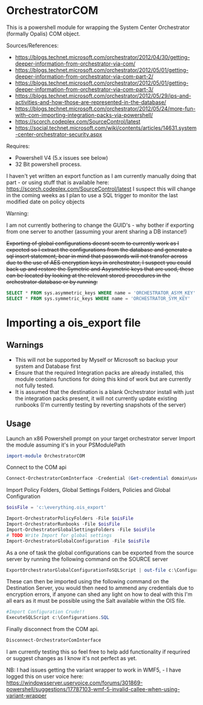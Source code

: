 # OrchestratorCOM

This is a powershell module for wrapping the System Center Orchestrator (formally Opalis) COM object.

Sources/References:
* https://blogs.technet.microsoft.com/orchestrator/2012/04/30/getting-deeper-information-from-orchestrator-via-com/
* https://blogs.technet.microsoft.com/orchestrator/2012/05/01/getting-deeper-information-from-orchestrator-via-com-part-2/
* https://blogs.technet.microsoft.com/orchestrator/2012/05/01/getting-deeper-information-from-orchestrator-via-com-part-3/
* https://blogs.technet.microsoft.com/orchestrator/2012/05/29/ips-and-activities-and-how-those-are-represented-in-the-database/
* https://blogs.technet.microsoft.com/orchestrator/2012/05/24/more-fun-with-com-importing-integration-packs-via-powershell/
* https://scorch.codeplex.com/SourceControl/latest
* https://social.technet.microsoft.com/wiki/contents/articles/14631.system-center-orchestrator-security.aspx

Requires:

* Powershell V4 (5.x issues see below)
* 32 Bit powershell process.

I haven't yet written an export function as I am currently manually doing that part - or using stuff that is available here: https://scorch.codeplex.com/SourceControl/latest
I suspect this will change in the coming weeks as I plan to use a SQL trigger to monitor the last modified date on policy objects

Warning:

I am not currently bothering to change the GUID's - why bother if exporting from one server to another (assuming your arent sharing a DB instance!)

~~Exporting of global configurations doesnt seem to currently work as I expected so I extract the configurations from the database and generate a sql insert statement, bear in mind that passwords will not transfer across due to the use of AES encryption keys in orchestrator,
I suspect you could back up and restore the Symetric and Asysmetric keys that are used, these can be located by looking at the relevant stored procedures in the orchestrator database or by running:~~

```sql
SELECT * FROM sys.asymmetric_keys WHERE name = 'ORCHESTRATOR_ASYM_KEY'
SELECT * FROM sys.symmetric_keys WHERE name = 'ORCHESTRATOR_SYM_KEY'
```

# Importing a ois_export file

## Warnings
* This will not be supported by Myself or Microsoft so backup your system and Database first
* Ensure that the required Integration packs are already installed, this module contains functions for doing this kind of work but are currently not fully tested.
* It is assumed that the destination is a blank Orchestrator install with just the integration packs present, it will not currently update existing runbooks (I'm currently testing by reverting snapshots of the server)


## Usage
Launch an x86 Powershell prompt on your target orchestrator server
Import the module assuming it's in your PSModulePath
```powershell
import-module OrchestratorCOM
```

Connect to the COM api
```powershell
Connect-OrchestratorComInterface -Credential (Get-credential domain\user)
```

Import Policy Folders, Global Settings Folders, Policies and Global Configuration
```powershell
$oisFile = 'c:\everything.ois_export'

Import-OrchestratorPolicyFolders -File $oisFile
Import-OrchestratorRunbooks -File $oisFile
Import-OrchestratorGlobalSettingsFolders -File $oisFile
# TODO Write Import for global settings
Import-OrchestratorGlobalConfiguration -File $oisFile
```

As a one of task the global configurations can be exported from the source server by running the following command on the SOURCE server
```powershell
ExportOrchestratorGlobalConfigurationToSQLScript | out-file c:\Configurations.SQL -Encoding UTF8
```

These can then be imported using the following command on the Destination Server, you would then need to ammend any credentials due to encryption errors, if anyone can shed any light on how to deal with this I'm all ears as it must be possible using the Salt available within the OIS file.

```powershell
#Import Configuration Crude!!
ExecuteSQLScript c:\Configurations.SQL
```

Finally disconnect from the COM api.

```powershell
Disconnect-OrchestratorComInterface
```

I am currently testing this so feel free to help add functionality if requrired or suggest changes as I know it's not perfect as yet.

NB: I had issues getting the variant wrapper to work in WMF5, - I have logged this on user voice here: https://windowsserver.uservoice.com/forums/301869-powershell/suggestions/17787103-wmf-5-invalid-callee-when-using-variant-wrapper
